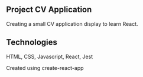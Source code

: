## Project CV Application
Creating a small CV application display to learn React.

## Technologies

HTML, CSS, Javascript, React, Jest

Created using create-react-app